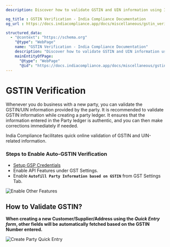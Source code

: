 ```yaml
---
description: Discover how to validate GSTIN and UIN information using India Compliance in ERPNext. Enable auto-GSTIN verification, set up GSP credentials, and autofill party information based on GSTIN with these simple steps.

og_title : GSTIN Verification - India Compliance Documentation
og_url : https://docs.indiacompliance.app/docs/miscellaneous/gstin_verification

structured_data:
  - "@context": "https://schema.org"
    "@type": "WebPage"
    name: "GSTIN Verification - India Compliance Documentation"
    description: "Discover how to validate GSTIN and UIN information using India Compliance in ERPNext. Enable auto-GSTIN verification, set up GSP credentials, and autofill party information based on GSTIN with these simple steps."
    mainEntityOfPage:
      "@type": "WebPage"
      "@id": "https://docs.indiacompliance.app/docs/miscellaneous/gstin_verification"
---
```



# GSTIN Verification
Whenever you do business with a new party, you can validate the GSTIN/UIN information provided by the party. It is recommended to validate GSTIN information while creating a party ledger. It ensures that the information entered in the Party ledger is authentic, and you can then make corrections immediately if needed.

India Compliance facilitates quick online validation of GSTIN and UIN-related information.

### Steps to Enable Auto-GSTIN Verification
- [Setup GSP Credentials](../ewaybill-and-einvoice/gst_settings#gsp-credentials) 
- Enable API Features under GST Settings.
- Enable **`Autofill Party Information based on GSTIN`** from GST Settings Tab.

![Enable Other Features](./assets/gst_settings.png)

## How to Validate GSTIN?
**When creating a new Customer/Supplier/Address using the *Quick Entry form*, other fields will be automatically fetched based on the GSTIN Number entered.**

![Create Party Quick Entry](./assets/create_party_quick_entry.gif)

